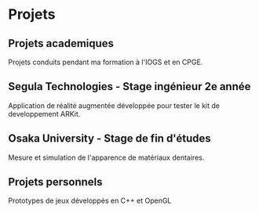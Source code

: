 # Projets
## Projets academiques
Projets conduits pendant ma formation à l'IOGS et en CPGE.
## Segula Technologies - Stage ingénieur 2e année
Application de réalité augmentée développée pour tester le kit de developpement ARKit.
## Osaka University - Stage de fin d'études
Mesure et simulation de l'apparence de matériaux dentaires.
## Projets personnels
Prototypes de jeux développés en C++ et OpenGL 
